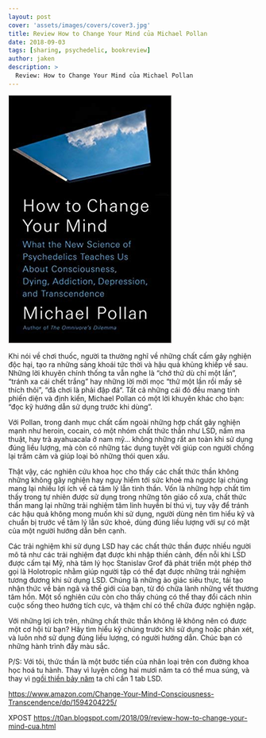 ```yaml
---
layout: post
cover: 'assets/images/covers/cover3.jpg'
title: Review How to Change Your Mind của Michael Pollan
date: 2018-09-03
tags: [sharing, psychedelic, bookreview]
author: jaken
description: >
  Review: How to Change Your Mind của Michael Pollan
---
```


![alt](/assets/images/posts/2018-09-05/howtochangeyourmind.jpg)

Khi nói về chơi thuốc, người ta thường nghĩ về những chất cấm gây nghiện độc hại, tạo ra những sảng khoái tức thời và hậu quả khủng khiếp về sau. Những lời khuyên chính thống ta vẫn nghe là “chớ thử dù chỉ một lần”, “tránh xa cái chết trắng” hay những lời mời mọc “thử một lần rồi mầy sẽ thích thôi”, “đã chơi là phải đập đá“. Tất cả những cái đó đều mang tính phiến diện và định kiến, Michael Pollan có một lời khuyên khác cho bạn: “đọc kỹ hướng dẫn sử dụng trước khi dùng”.

Với Pollan, trong danh mục chất cấm ngoài những hợp chất gây nghiện mạnh như heroin, cocain, có một nhóm chất thức thần như LSD, nấm ma thuật, hay trà ayahuacala ở nam mỹ… không những rất an toàn khi sử dụng đúng liều lượng, mà còn có những tác dụng tuyệt vời giúp con người chống lại trầm cảm và giúp loại bỏ những thói quen xấu.

Thật vậy, các nghiên cứu khoa học cho thấy các chất thức thần không những không gây nghiện hay nguy hiểm tới sức khoẻ mà ngược lại chúng mang lại nhiều lợi ích về cả tâm lý lẫn tinh thần. Vốn là những hợp chất tìm thấy trong tự nhiên được sử dụng trong những tôn giáo cổ xưa, chất thức thần mang lại những trải nghiệm tâm linh huyền bí thú vị, tuy vậy để tránh các hậu quả không mong muốn khi sử dụng, người dùng nên tìm hiểu kỹ và chuẩn bị trước về tâm lý lẫn sức khoẻ, dùng đúng liều lượng với sự có mặt của một người hướng dẫn bên cạnh.

Các trải nghiệm khi sử dụng LSD hay các chất thức thần được nhiều người mô tả như các trải nghiệm đạt được khi nhập thiền cảnh, đến nỗi khi LSD được cấm tại Mỹ, nhà tâm lý học Stanislav Grof đã phát triển một phép thở gọi là Holotropic nhằm giúp người tập có thể đạt được những trải nghiệm tương đương khi sử dụng LSD. Chúng là những ảo giác siêu thực, tái tạo nhận thức về bản ngã và thế giới của bạn, từ đó chữa lành những vết thương tâm hồn. Một số nghiên cứu còn cho thấy chúng có thể thay đổi cách nhìn cuộc sống theo hướng tích cực, và thậm chí có thể chữa được nghiện ngập.

Với những lợi ích trên, những chất thức thần không lẽ không nên có được một cơ hội từ bạn? Hãy tìm hiểu kỹ chúng trước khi sử dụng hoặc phán xét, và luôn nhớ sử dụng đúng liều lượng, có người hướng dẫn. Chúc bạn có những hành trình đầy màu sắc.

P/S: Với tôi, thức thần là một bước tiến của nhân loại trên con đường khoa học hoá tu hành. Thay vì luyện công hai mươi năm ta có thể mua súng, và thay vì [ngồi thiền bảy năm](https://www.budsas.org/uni/u-kinh-truongbo/truong22.htm) ta chỉ cần 1 tab LSD.

https://www.amazon.com/Change-Your-Mind-Consciousness-Transcendence/dp/1594204225/

XPOST https://t0an.blogspot.com/2018/09/review-how-to-change-your-mind-cua.html